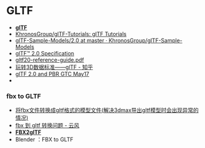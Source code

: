 # GLTF

* **[glTF](https://github.com/KhronosGroup/glTF)**
* [KhronosGroup/glTF-Tutorials: glTF Tutorials](https://github.com/KhronosGroup/glTF-Tutorials)
* [glTF-Sample-Models/2.0 at master · KhronosGroup/glTF-Sample-Models](https://github.com/KhronosGroup/glTF-Sample-Models/tree/master/2.0)
* [glTF™ 2.0 Specification](https://registry.khronos.org/glTF/specs/2.0/glTF-2.0.html#foreword)
* [gltf20-reference-guide.pdf](https://www.khronos.org/files/gltf20-reference-guide.pdf)
* [玩转3D数据标准——glTF - 知乎](https://zhuanlan.zhihu.com/p/443862875)
* [glTF 2.0 and PBR GTC May17](https://www.khronos.org/assets/uploads/developers/library/2017-gtc/glTF-2.0-and-PBR-GTC_May17.pdf)
* 

### fbx to GLTF

* [将fbx文件转换成gltf格式的模型文件(解决3dmax导出gltf模型时会出现异常的情况)](https://blog.csdn.net/weixin_44870969/article/details/125433999)
* [fbx 到 gltf 转换问题 - 云风](https://blog.codingnow.com/2021/03/fbx_gltf.html)
* **[FBX2glTF](https://github.com/facebookincubator/FBX2glTF "A command-line tool for the conversion of 3D model assets on the FBX file format to the glTF file format.")**
* Blender ：FBX to GLTF
